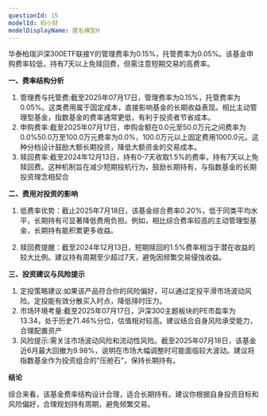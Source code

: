 ```yaml
---
questionId: 15
modelId: 蚂小财
modelDisplayName: 匿名模型H
---
```

华泰柏瑞沪深300ETF联接Y的管理费率为0.15%，托管费率为0.05%。该基金申购费率较低，持有7天以上免赎回费，但需注意短期交易的高费率。

**一、费率结构分析**

1. 管理费与托管费:截至2025年07月17日，管理费率为0.15%，托管费率为0.05%。这类费用属于固定成本，直接影响基金的长期收益表现。相比主动管理型基金，指数基金的费率通常更低，有利于投资者节省成本。
2. 申购费率:截至2025年07月17日，申购金额在0.0元至50.0万元之间费率为0.0%50.0万至100.0万元费率为0.0%，100.0万元以上固定费用1000.0元。这种分档设计鼓励大额长期投资，降低大额资金的交易成本。
3. 赎回费率:截至2024年12月13日，持有0-7天收取1.5%的费率，持有7天以上免赎回费。这种机制旨在减少短期投机行为，鼓励长期持有，与指数基金的长期投资理念相契合

**二、费用对投资的影响**

1. 低费率优势：截止2025年7月18日，该基金综合费率0.20%，低于同类平均水平，长期持有可显著降低费用负担。例如，相比综合费率较高的主动管理型基金，长期持有能积累更多收益。

2. 赎回费提醒：截至2024年12月13日，短期赎回的1.5%费率相当于潜在收益的较大比例。建议持有周期至少超过7天，避免因频繁交易侵蚀收益。

**三、投资建议与风险提示**
1. 定投策略建议:如果该产品符合你的风险偏好，可以通过定投平滑市场波动风险。定投能有效分散买入时点，降低择时压力。
2. 市场环境考量:截至2025年07月17日，沪深300主题板块的PE市盈率为13.34，处于历史71.46%分位，估值相对较高。建议结合自身风险承受能力，合理配置资产
3. 风险提示:需关注市场波动风险和流动性风险。截至2025年07月18日，该基金近6月最大回撤为9.98%，说明在市场大幅调整时可能面临较大波动。建议将指数基金作为投资组合的"压舱石"，保持长期持有。

**结论**

综合来看，该基金费率结构设计合理，适合长期持有。建议你根据自身投资目标和风险偏好，合理规划持有周期，避免频繁交易。
